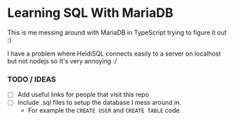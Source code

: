 # Learning SQL With MariaDB
This is me messing around with MariaDB in TypeScript trying to figure it out :)


I have a problem where HeidiSQL connects easily to a server on localhost but not nodejs so It's very annoying :/

### TODO / IDEAS
 - [ ] Add useful links for people that visit this repo
 - [ ] Include .sql files to setup the database I mess around in.
   -  For example the `CREATE USER` and `CREATE TABLE` code.
